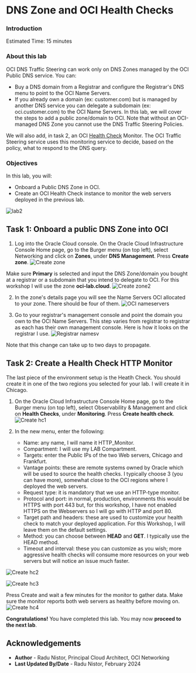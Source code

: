 # DNS Zone and OCI Health Checks

### Introduction

Estimated Time: 15 minutes

### About this lab

OCI DNS Traffic Steering can work only on DNS Zones managed by the OCI Public DNS service. You can:
* Buy a DNS domain from a Registrar and configure the Registrar's DNS menu to point to the OCI Name Servers.
* If you already own a domain (ex: customer.com) but is managed by another DNS service you can delegate a subdomain (ex: oci.customer.com) to the OCI Name Servers. 
In this lab, we will cover the steps to add a public zone/domain to OCI. Note that without an OCI-managed DNS Zone you cannot use the DNS Traffic Steering Policies.

We will also add, in task 2, an OCI [Health Check](https://docs.oracle.com/en-us/iaas/Content/HealthChecks/Concepts/healthchecks.htm) Monitor. The OCI Traffic Steering service uses this monitoring service to decide, based on the policy, what to respond to the DNS query.

### Objectives

In this lab, you will:

* Onboard a Public DNS Zone in OCI.
* Create an OCI Health Check instance to monitor the web servers deployed in the previous lab.

![lab2](images/lab2.png)

## Task 1: Onboard a public DNS Zone into OCI

1. Log into the Oracle Cloud console. On the Oracle Cloud Infrastructure Console Home page, go to the Burger menu (on top left), select Networking and click on **Zones**, under **DNS Management**. Press **Create zone**. 
  ![Create zone](images/createzone.png)

  Make sure **Primary** is selected and input the DNS Zone/domain you bought at a registrar or a subdomain that you intend to delegate to OCI. For this workshop I will use the zone **oci-lab.cloud**.
  ![Create zone2](images/createzone2.png)

2. In the zone's details page you will see the Name Servers OCI allocated to your zone. There should be four of them.
  ![OCI nameservers](images/nameservers.png)

3. Go to your registrar's management console and point the domain you own to the OCI Name Servers. This step varies from registrar to registrar as each has their own management console. Here is how it looks on the registrar I use.
  ![Registrar namesv](images/regnamesv.png)

  Note that this change can take up to two days to propagate.
   
## Task 2: Create a Health Check HTTP Monitor

The last piece of the environment setup is the Heatlh Check. You should create it in one of the two regions you selected for your lab. I will create it in Chicago.

1. On the Oracle Cloud Infrastructure Console Home page, go to the Burger menu (on top left), select Observability & Management and click on **Health Checks**, under **Monitoring**. Press **Create health check**.
  ![Create hc1](images/createhc1.png)

2. In the new menu, enter the following:

    * Name: any name, I will name it HTTP_Monitor.
    * Compartment: I will use my LAB Compartment.
    * Targets: enter the Public IPs of the two Web servers, Chicago and Frankfurt.
    * Vantage points: these are remote systems owned by Oracle which will be used to source the health checks. I typically choose 3 (you can have more), somewhat close to the OCI regions where I deployed the web servers.
    * Request type: it is mandatory that we use an HTTP-type monitor. 
    * Protocol and port: in normal, production, environments this would be HTTPS with port 443 but, for this workshop, I have not enabled HTTPS on the Webservers so I will go with HTTP and port 80. 
    * Target path and headers: these are used to customize your health check to match your deployed application. For this Workshop, I will leave them on the default settings. 
    * Method: you can choose between **HEAD** and **GET**. I typically use the HEAD method.
    * Timeout and interval: these you can customize as you wish; more aggressive health checks will consume more resources on your web servers but will notice an issue much faster.

  ![Create hc2](images/createhc2.png)

  ![Create hc3](images/createhc3.png)

  Press Create and wait a few minutes for the monitor to gather data. Make sure the monitor reports both web servers as healthy before moving on. 
  ![Create hc4](images/createhc4.png)

**Congratulations!** You have completed this lab. You may now **proceed to the next lab**.

## Acknowledgements

* **Author** - Radu Nistor, Principal Cloud Architect, OCI Networking
* **Last Updated By/Date** - Radu Nistor, February 2024
